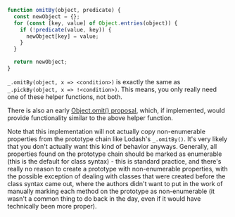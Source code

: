 ```javascript
function omitBy(object, predicate) {
  const newObject = {};
  for (const [key, value] of Object.entries(object)) {
    if (!predicate(value, key)) {
      newObject[key] = value;
    }
  }

  return newObject;
}
```

`_.omitBy(object, x => <condition>)` is exactly the same as `_.pickBy(object, x => !<condition>)`. This means, you only really need one of these helper functions, not both.

There is also an early [Object.omit() proposal](https://github.com/tc39/proposal-object-pick-or-omit), which, if implemented, would provide functionality similar to the above helper function.

Note that this implementation will not actually copy non-enumerable properties from the prototype chain like Lodash's `_.omitBy()`. It's very likely that you don't actually want this kind of behavior anyways. Generally, all properties found on the prototype chain should be marked as enumerable (this is the default for class syntax) - this is standard practice, and there's really no reason to create a prototype with non-enumerable properties, with the possible exception of dealing with classes that were created before the class syntax came out, where the authors didn't want to put in the work of manually marking each method on the prototype as non-enumerable (it wasn't a common thing to do back in the day, even if it would have technically been more proper).
